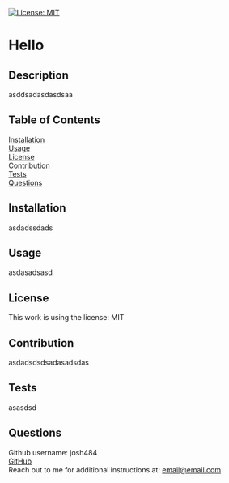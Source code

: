 
[![License: MIT](https://img.shields.io/badge/License-MIT-yellow.svg)](https://opensource.org/licenses/MIT)
# Hello
## Description
asddsadasdasdsaa
## Table of Contents
[Installation](#installation) <br />
[Usage](#usage) <br />
[License](#license) <br />
[Contribution](#contribution) <br />
[Tests](#tests) <br />
[Questions](#questions) 
## Installation
asdadssdads
## Usage
asdasadsasd
## License
This work is using the license: MIT
## Contribution
asdadsdsdsadasadsdas
## Tests
asasdsd
## Questions
Github username: josh484 <br /> 
[GitHub](https://www.github.com/josh484) <br />
Reach out to me for additional instructions at: [email@email.com](mailto:email@email.com)
